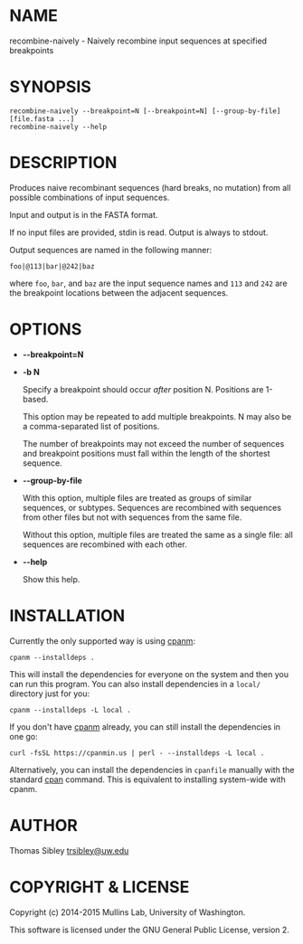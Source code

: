 # NAME

recombine-naively - Naively recombine input sequences at specified breakpoints

# SYNOPSIS

    recombine-naively --breakpoint=N [--breakpoint=N] [--group-by-file] [file.fasta ...]
    recombine-naively --help

# DESCRIPTION

Produces naive recombinant sequences (hard breaks, no mutation) from all
possible combinations of input sequences.

Input and output is in the FASTA format.

If no input files are provided, stdin is read.  Output is always to stdout.

Output sequences are named in the following manner:

    foo|@113|bar|@242|baz

where `foo`, `bar`, and `baz` are the input sequence names and `113` and
`242` are the breakpoint locations between the adjacent sequences.

# OPTIONS

- **--breakpoint=N**
- **-b N**

    Specify a breakpoint should occur _after_ position N.  Positions are 1-based.

    This option may be repeated to add multiple breakpoints.  N may also be a
    comma-separated list of positions.

    The number of breakpoints may not exceed the number of sequences and breakpoint
    positions must fall within the length of the shortest sequence.

- **--group-by-file**

    With this option, multiple files are treated as groups of similar sequences, or
    subtypes.  Sequences are recombined with sequences from other files but not
    with sequences from the same file.

    Without this option, multiple files are treated the same as a single file: all
    sequences are recombined with each other.

- **--help**

    Show this help.

# INSTALLATION

Currently the only supported way is using [cpanm](https://metacpan.org/pod/cpanm):

    cpanm --installdeps .

This will install the dependencies for everyone on the system and then you can
run this program.  You can also install dependencies in a `local/` directory
just for you:

    cpanm --installdeps -L local .

If you don't have [cpanm](https://metacpan.org/pod/cpanm) already, you can still install the dependencies in
one go:

    curl -fsSL https://cpanmin.us | perl - --installdeps -L local .

Alternatively, you can install the dependencies in `cpanfile` manually with
the standard [cpan](https://metacpan.org/pod/cpan) command.  This is equivalent to installing system-wide
with cpanm.

# AUTHOR

Thomas Sibley <trsibley@uw.edu>

# COPYRIGHT & LICENSE

Copyright (c) 2014-2015 Mullins Lab, University of Washington.

This software is licensed under the GNU General Public License, version 2.
